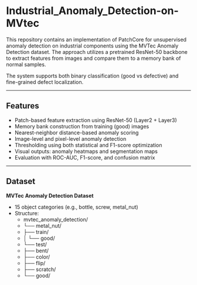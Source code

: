 # Industrial_Anomaly_Detection-on-MVtec
This repository contains an implementation of PatchCore for unsupervised anomaly detection on industrial components using the MVTec Anomaly Detection dataset. The approach utilizes a pretrained ResNet-50 backbone to extract features from images and compare them to a memory bank of normal samples.

The system supports both binary classification (good vs defective) and fine-grained defect localization.

---

## Features

- Patch-based feature extraction using ResNet-50 (Layer2 + Layer3)
- Memory bank construction from training (good) images
- Nearest-neighbor distance-based anomaly scoring
- Image-level and pixel-level anomaly detection
- Thresholding using both statistical and F1-score optimization
- Visual outputs: anomaly heatmaps and segmentation maps
- Evaluation with ROC-AUC, F1-score, and confusion matrix

---

## Dataset

**MVTec Anomaly Detection Dataset**

- 15 object categories (e.g., bottle, screw, metal_nut)
- Structure:
  - mvtec_anomaly_detection/
  - └── metal_nut/
  - ├── train/
  - │ └── good/
  - └── test/
  - ├── bent/
  - ├── color/
  - ├── flip/
  - ├── scratch/
  - └── good/
